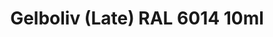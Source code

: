 ---
layout: product
title: "Gelboliv (Late) RAL 6014  10ml"
price: "330" 
desc: "Nitro 10mL"
img_path: "/assets/img/RC087.webp"
brand: "AK "
available: true
special_offer: false
new: false
soon: false
cat: "020000"
subcat: "020200"
subsubcat: "020201"
sifra: "RC087"
popular: false
spec: false
---